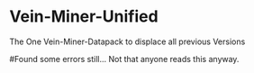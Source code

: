 # Vein-Miner-Unified
The One Vein-Miner-Datapack to displace all previous Versions


#Found some errors still... Not that anyone reads this anyway.
